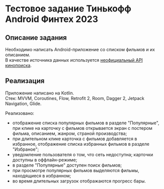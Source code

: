 # Тестовое задание Тинькофф Android Финтех 2023

## Описание задания
Необходимо написать Android-приложение со списком фильмов и их описанием.  
В качестве источника данных используется [неофициальный API кинопоиска](https://kinopoiskapiunofficial.tech/).

## Реализация
Приложение написано на Kotlin.  
Стек: MVVM, Coroutines, Flow, Retrofit 2, Room, Dagger 2, Jetpack Navigation, Glide.

Реализовано:
* отображение списка популярных фильмов в разделе "Популярные", при клике на карточку с фильмов открывается экран с постером фильма, описанием, жанром, страной производства;
* при длительном клике карточка с фильмов добавляется в избранное, отображение списка избранных фильмов в разделе "Избраное";
* уведомление пользователя о том, что сеть недоступна; карточки доступны в оффлайн-режиме;
* в разделе "Популярные" доступен поиск фильмов;
* при просмотре популярных фильмов выделяются фильмы, находящиеся в избранном;
* во время длительных загрузок отображаются прогресс бары.  
